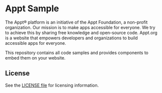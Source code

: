 # Appt Sample

The Appt® platform is an initiative of the Appt Foundation, a non-profit organization. Our mission is to make apps accessible for everyone. We try to achieve this by sharing free knowledge and open-source code. Appt.org is a website that empowers developers and organizations to build accessible apps for everyone.

This repository contains all code samples and provides components to embed them on your website.

## License

See the [LICENSE file](./LICENSE) for licensing information.
